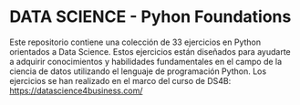# DATA SCIENCE - Pyhon Foundations
Este repositorio contiene una colección de 33 ejercicios en Python orientados a Data Science. Estos ejercicios están diseñados para ayudarte a adquirir conocimientos y habilidades fundamentales en el campo de la ciencia de datos utilizando el lenguaje de programación Python. Los ejercicios se han realizado en el marco del curso de DS4B: https://datascience4business.com/
